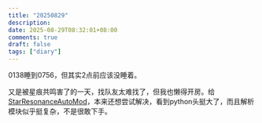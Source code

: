 ```yaml
---
title: "20250829"
description: 
date: 2025-08-29T08:32:01+08:00
comments: true
draft: false
tags: ["diary"]
---
```

0138睡到0756，但其实2点前应该没睡着。

又是被星痕共鸣害了的一天，找队友太难找了，但我也懒得开房。给[StarResonanceAutoMod](https://github.com/fudiyangjin/StarResonanceAutoMod/issues/8)，本来还想尝试解决，看到python头挺大了，而且解析模块似乎挺复杂，不是很敢下手。
